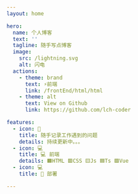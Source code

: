 ```yaml
---
layout: home

hero:
  name: 个人博客
  text: ''
  tagline: 随手写点博客
  image:
    src: /lightning.svg
    alt: 闪电
  actions:
    - theme: brand
      text: ⚡️前端
      link: /frontEnd/html/html
    - theme: alt
      text: View on Github
      link: https://github.com/lch-coder

features:
  - icon: 📖
    title: 随手记录工作遇到的问题
    details: 持续更新中。。。
  - icon: 💻
    title: 💻 前端
    details: 🟧HTML 🟥CSS 🟨Js 🟦Ts 🟩Vue
  - icon: 💻
    title: 🧊 部署

---
```

